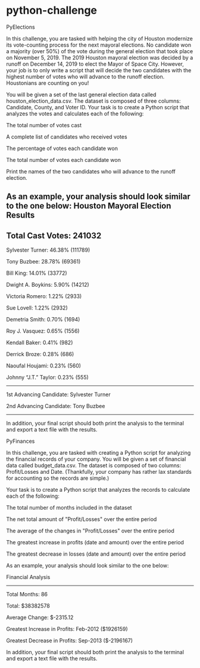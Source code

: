 # python-challenge

PyElections

In this challenge, you are tasked with helping the city of Houston modernize its vote-counting process for the next mayoral elections. No candidate won a majority (over 50%) of the vote during the general election that took place on November 5, 2019. The 2019 Houston mayoral election was decided by a runoff on December 14, 2019 to elect the Mayor of Space City. 
However, your job is to only write a script that will decide the two candidates with the highest number of votes who will advance to the runoff election. Houstonians are counting on you!


You will be given a set of the last general election data called houston_election_data.csv. The dataset is composed of three columns: Candidate, County, and Voter ID. Your task is to create a Python script that analyzes the votes and calculates each of the following:


The total number of votes cast


A complete list of candidates who received votes


The percentage of votes each candidate won


The total number of votes each candidate won


Print the names of the two candidates who will advance to the runoff election.




As an example, your analysis should look similar to the one below:
Houston Mayoral Election Results
-----------------------------------------
Total Cast Votes: 241032
-----------------------------------------

Sylvester Turner: 46.38% (111789)

Tony Buzbee: 28.78% (69361)

Bill King: 14.01% (33772)

Dwight A. Boykins: 5.90% (14212)

Victoria Romero: 1.22% (2933)

Sue Lovell: 1.22% (2932)

Demetria Smith: 0.70% (1694)

Roy J. Vasquez: 0.65% (1556)

Kendall Baker: 0.41% (982)

Derrick Broze: 0.28% (686)

Naoufal Houjami: 0.23% (560)

Johnny “J.T.” Taylor: 0.23% (555)

-----------------------------------------

1st Advancing Candidate: Sylvester Turner

2nd Advancing Candidate: Tony Buzbee

-----------------------------------------


In addition, your final script should both print the analysis to the terminal and export a text file with the results.



PyFinances

In this challenge, you are tasked with creating a Python script for analyzing the financial records of your company. You will be given a set of financial data called budget_data.csv. The dataset is composed of two columns: Profit/Losses and Date. (Thankfully, your company has rather lax standards for accounting so the records are simple.)


Your task is to create a Python script that analyzes the records to calculate each of the following:


The total number of months included in the dataset


The net total amount of "Profit/Losses" over the entire period


The average of the changes in "Profit/Losses" over the entire period


The greatest increase in profits (date and amount) over the entire period


The greatest decrease in losses (date and amount) over the entire period




As an example, your analysis should look similar to the one below:

Financial Analysis

----------------------------

Total Months: 86

Total: $38382578

Average  Change: $-2315.12

Greatest Increase in Profits: Feb-2012 ($1926159)

Greatest Decrease in Profits: Sep-2013 ($-2196167)


In addition, your final script should both print the analysis to the terminal and export a text file with the results.
